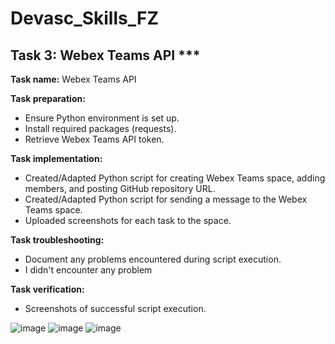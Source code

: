 # Devasc_Skills_FZ




## Task 3: Webex Teams API ***

**Task name:** Webex Teams API

**Task preparation:**
- Ensure Python environment is set up.
- Install required packages (requests).
- Retrieve Webex Teams API token.

**Task implementation:**
- Created/Adapted Python script for creating Webex Teams space, adding members, and posting GitHub repository URL.
- Created/Adapted Python script for sending a message to the Webex Teams space.
- Uploaded screenshots for each task to the space.

**Task troubleshooting:**
- Document any problems encountered during script execution.
- I didn't encounter any problem

**Task verification:**
- Screenshots of successful script execution.

![image](https://github.com/Fahimeke/Devasc_Skills_FZ/assets/91051172/c0efdb5e-287c-47ae-a33b-e1492f6c99c5)
![image](https://github.com/Fahimeke/Devasc_Skills_FZ/assets/91051172/1a88b0f9-1e8d-48cd-a142-e8e4e0cf530e)
![image](https://github.com/Fahimeke/Devasc_Skills_FZ/assets/91051172/cc834a1a-d4d8-4723-b2b2-36f8dfeb18aa)
